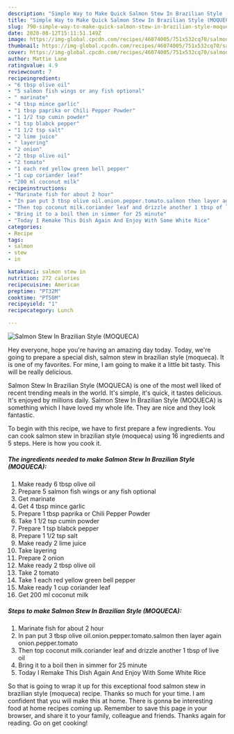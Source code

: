 ```yaml
---
description: "Simple Way to Make Quick Salmon Stew In Brazilian Style (MOQUECA)"
title: "Simple Way to Make Quick Salmon Stew In Brazilian Style (MOQUECA)"
slug: 798-simple-way-to-make-quick-salmon-stew-in-brazilian-style-moqueca
date: 2020-08-12T15:11:51.149Z
image: https://img-global.cpcdn.com/recipes/46074005/751x532cq70/salmon-stew-in-brazilian-style-moqueca-recipe-main-photo.jpg
thumbnail: https://img-global.cpcdn.com/recipes/46074005/751x532cq70/salmon-stew-in-brazilian-style-moqueca-recipe-main-photo.jpg
cover: https://img-global.cpcdn.com/recipes/46074005/751x532cq70/salmon-stew-in-brazilian-style-moqueca-recipe-main-photo.jpg
author: Mattie Lane
ratingvalue: 4.9
reviewcount: 7
recipeingredient:
- "6 tbsp olive oil"
- "5 salmon fish wings or any fish optional"
- " marinate"
- "4 tbsp mince garlic"
- "1 tbsp paprika or Chili Pepper Powder"
- "1 1/2 tsp cumin powder"
- "1 tsp blabck pepper"
- "1 1/2 tsp salt"
- "2 lime juice"
- " layering"
- "2 onion"
- "2 tbsp olive oil"
- "2 tomato"
- "1 each red yellow green bell pepper"
- "1 cup coriander leaf"
- "200 ml coconut milk"
recipeinstructions:
- "Marinate fish for about 2 hour"
- "In pan put 3 tbsp olive oil.onion.pepper.tomato.salmon then layer again onion.pepper.tomato"
- "Then top coconut milk.coriander leaf and drizzle another 1 tbsp of live oil"
- "Bring it to a boil then in simmer for 25 minute"
- "Today I Remake This Dish Again And Enjoy With Some White Rice"
categories:
- Recipe
tags:
- salmon
- stew
- in

katakunci: salmon stew in 
nutrition: 272 calories
recipecuisine: American
preptime: "PT32M"
cooktime: "PT50M"
recipeyield: "1"
recipecategory: Lunch

---
```



![Salmon Stew In Brazilian Style (MOQUECA)](https://img-global.cpcdn.com/recipes/46074005/751x532cq70/salmon-stew-in-brazilian-style-moqueca-recipe-main-photo.jpg)

Hey everyone, hope you're having an amazing day today. Today, we're going to prepare a special dish, salmon stew in brazilian style (moqueca). It is one of my favorites. For mine, I am going to make it a little bit tasty. This will be really delicious.

Salmon Stew In Brazilian Style (MOQUECA) is one of the most well liked of recent trending meals in the world. It's simple, it's quick, it tastes delicious. It's enjoyed by millions daily. Salmon Stew In Brazilian Style (MOQUECA) is something which I have loved my whole life. They are nice and they look fantastic.




To begin with this recipe, we have to first prepare a few ingredients. You can cook salmon stew in brazilian style (moqueca) using 16 ingredients and 5 steps. Here is how you cook it.

<!--inarticleads1-->

##### The ingredients needed to make Salmon Stew In Brazilian Style (MOQUECA):

1. Make ready 6 tbsp olive oil
1. Prepare 5 salmon fish wings or any fish optional
1. Get  marinate
1. Get 4 tbsp mince garlic
1. Prepare 1 tbsp paprika or Chili Pepper Powder
1. Take 1 1/2 tsp cumin powder
1. Prepare 1 tsp blabck pepper
1. Prepare 1 1/2 tsp salt
1. Make ready 2 lime juice
1. Take  layering
1. Prepare 2 onion
1. Make ready 2 tbsp olive oil
1. Take 2 tomato
1. Take 1 each red yellow green bell pepper
1. Make ready 1 cup coriander leaf
1. Get 200 ml coconut milk




<!--inarticleads2-->

##### Steps to make Salmon Stew In Brazilian Style (MOQUECA):

1. Marinate fish for about 2 hour
1. In pan put 3 tbsp olive oil.onion.pepper.tomato.salmon then layer again onion.pepper.tomato
1. Then top coconut milk.coriander leaf and drizzle another 1 tbsp of live oil
1. Bring it to a boil then in simmer for 25 minute
1. Today I Remake This Dish Again And Enjoy With Some White Rice




So that is going to wrap it up for this exceptional food salmon stew in brazilian style (moqueca) recipe. Thanks so much for your time. I am confident that you will make this at home. There is gonna be interesting food at home recipes coming up. Remember to save this page in your browser, and share it to your family, colleague and friends. Thanks again for reading. Go on get cooking!
